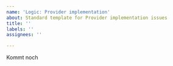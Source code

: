 ```yaml
---
name: 'Logic: Provider implementation'
about: Standard template for Provider implementation issues
title: ''
labels: ''
assignees: ''

---
```


Kommt noch
